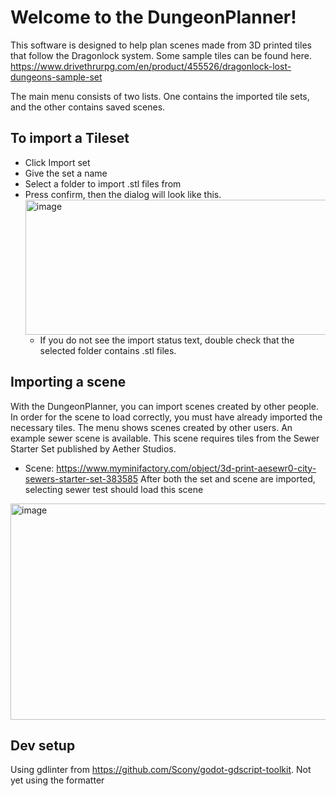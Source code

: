 # Welcome to the DungeonPlanner!

This software is designed to help plan scenes made from 3D printed tiles that follow the Dragonlock system. Some sample tiles can be found here. https://www.drivethrurpg.com/en/product/455526/dragonlock-lost-dungeons-sample-set

The main menu consists of two lists. One contains the imported tile sets, and the other contains saved scenes.

## To import a Tileset
  - Click Import set
  - Give the set a name
  - Select a folder to import .stl files from
  - Press confirm, then the dialog will look like this. <img width="821" height="216" alt="image" src="https://github.com/user-attachments/assets/86bc4058-62c4-43d8-9993-6fbb4c23c733" />
    - If you do not see the import status text, double check that the selected folder contains .stl files.

## Importing a scene
With the DungeonPlanner, you can import scenes created by other people. In order for the scene to load correctly, you must have already imported the necessary tiles.
The menu shows scenes created by other users. An example sewer scene is available. This scene requires tiles from the Sewer Starter Set published by Aether Studios.
 - Scene: https://www.myminifactory.com/object/3d-print-aesewr0-city-sewers-starter-set-383585
After both the set and scene are imported, selecting sewer test should load this scene
<img width="516" height="346" alt="image" src="https://github.com/user-attachments/assets/b247e6cb-fa94-4a2e-a1af-b2f3e7ec6385" />

## Dev setup
Using gdlinter from https://github.com/Scony/godot-gdscript-toolkit. Not yet using the formatter
